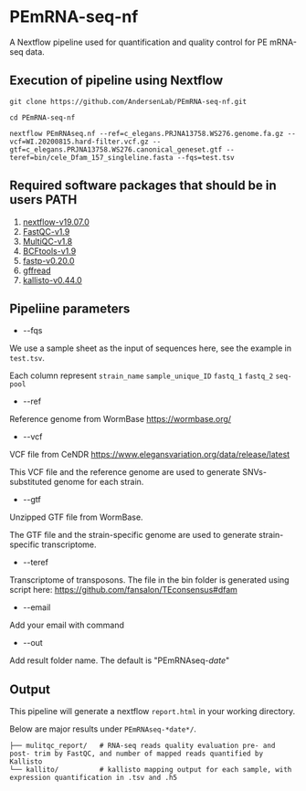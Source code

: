 # PEmRNA-seq-nf

A Nextflow pipeline used for quantification and quality control for PE mRNA-seq data.

## Execution of pipeline using Nextflow
```
git clone https://github.com/AndersenLab/PEmRNA-seq-nf.git

cd PEmRNA-seq-nf

nextflow PEmRNAseq.nf --ref=c_elegans.PRJNA13758.WS276.genome.fa.gz --vcf=WI.20200815.hard-filter.vcf.gz --gtf=c_elegans.PRJNA13758.WS276.canonical_geneset.gtf --teref=bin/cele_Dfam_157_singleline.fasta --fqs=test.tsv 
```


## Required software packages that should be in users PATH

1. [nextflow-v19.07.0](https://www.nextflow.io/docs/latest/getstarted.html)
2. [FastQC-v1.9](https://github.com/s-andrews/FastQC)
3. [MultiQC-v1.8](https://github.com/ewels/MultiQC)
4. [BCFtools-v1.9](https://samtools.github.io/bcftools/bcftools.html)
5. [fastp-v0.20.0](https://github.com/OpenGene/fastp)
6. [gffread](https://github.com/gpertea/gffread)
7. [kallisto-v0.44.0](https://github.com/pachterlab/kallisto)



## Pipeliine parameters

* --fqs

We use a sample sheet as the input of sequences here, see the example in `test.tsv`.

Each column represent `strain_name` `sample_unique_ID` `fastq_1` `fastq_2` `seq-pool`

* --ref

Reference genome from WormBase https://wormbase.org/

* --vcf

VCF file from CeNDR https://www.elegansvariation.org/data/release/latest 

This VCF file and the reference genome are used to generate SNVs-substituted genome for each strain.

* --gtf

Unzipped GTF file from WormBase.

The GTF file and the strain-specific genome are used to generate strain-specific transcriptome.


* --teref

Transcriptome of transposons. The file in the bin folder is generated using script here: https://github.com/fansalon/TEconsensus#dfam

* --email

Add your email with command

* --out

Add result folder name. The default is "PEmRNAseq-*date*"

 
## Output

This pipeline will generate a nextflow `report.html` in your working directory.

Below are major results under `PEmRNAseq-*date*/`.
```
├── mulitqc_report/   # RNA-seq reads quality evaluation pre- and post- trim by FastQC, and number of mapped reads quantified by Kallisto
└── kallito/          # kallisto mapping output for each sample, with expression quantification in .tsv and .h5  

```
 





